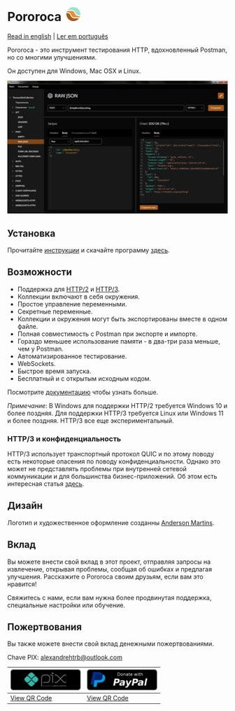  <h1>Pororoca <img style="margin: 4px 0 0 4px" height="32" src="pororoca.png" alt="Pororoca Logo"/></h1>

[Read in english](README.md) | [Ler em português](README_pt.md)

Pororoca - это инструмент тестирования HTTP, вдохновленный Postman, но со многими улучшениями.

Он доступен для Windows, Mac OSX и Linux.

![ExampleScreen](./misc/example_screen_ru.png)

## Установка

Прочитайте [инструкции](https://pororoca.io/docs/installation) и скачайте программу [здесь](https://github.com/alexandrehtrb/Pororoca/releases).

## Возможности

* Поддержка для [HTTP/2](https://http2.github.io/) и [HTTP/3](https://developers.cloudflare.com/http3/).
* Коллекции включают в себя окружения.
* Простое управление переменными.
* Секретные переменные.
* Коллекции и окружения могут быть экспортированы вместе в одном файле.
* Полная совместимость с Postman при экспорте и импорте.
* Гораздо меньшее использование памяти - в два-три раза меньше, чем у Postman.
* Автоматизированное тестирование.
* WebSockets.
* Быстрое время запуска.
* Бесплатный и с открытым исходным кодом.

Посмотрите [документацию](https://pororoca.io/docs/) чтобы узнать больше.

*Примечание*: В Windows для поддержки HTTP/2 требуется Windows 10 и более поздняя. Для поддержки HTTP/3 требуется Linux или Windows 11 и более поздняя. HTTP/3 все еще экспериментальный.

### HTTP/3 и конфиденциальность

HTTP/3 использует транспортный протокол QUIC и по этому поводу есть некоторые опасения по поводу конфиденциальности. Однако это может не представлять проблемы при внутренней сетевой коммуникации и для большинства бизнес-приложений. Об этом есть интересная статья [здесь](https://svs.informatik.uni-hamburg.de/publications/2019/2019-02-26-Sy-PET_Symposium-A_QUIC_Look_at_Web_Tracking.pdf).

## Дизайн

Логотип и художественное оформление созданны [Anderson Martins](https://www.behance.net/am-dsgn).

## Вклад

Вы можете внести свой вклад в этот проект, отправляя запросы на извлечение, открывая проблемы, сообщая об ошибках и предлагая улучшения. Расскажите о Pororoca своим друзьям, если вам это нравится!

Свяжитесь с нами, если вам нужна более продвинутая поддержка, специальные настройки или обучение.

## Пожертвования

Вы также можете внести свой вклад денежными пожертвованиями.

Chave PIX: alexandrehtrb@outlook.com

| ![DonateWithPix](./misc/pix_botao_doacao.png) | [![DonateWithPayPal](./misc/paypal_donation_button.png)](https://www.paypal.com/donate/?hosted_button_id=NUADRWF3WNYQ2) |
|--|--|
| [View QR Code](./misc/pix_doacao_qr_code.png) | [View QR Code](./misc/paypal_donation_qr_code.png) |